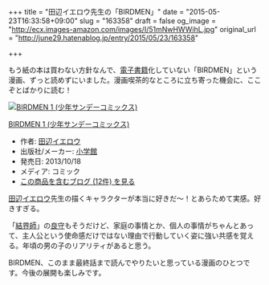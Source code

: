 +++
title = "田辺イエロウ先生の「BIRDMEN」"
date = "2015-05-23T16:33:58+09:00"
slug = "163358"
draft = false
og_image = "http://ecx.images-amazon.com/images/I/51mNwHWWihL.jpg"
original_url = "http://june29.hatenablog.jp/entry/2015/05/23/163358"

+++

<p>もう紙の本は買わない方針なんで、<a class="keyword" href="http://d.hatena.ne.jp/keyword/%C5%C5%BB%D2%BD%F1%C0%D2">電子書籍</a>化していない「BIRDMEN」という漫画、ずっと読めずにいました。漫画喫茶的なところに立ち寄った機会に、ここぞとばかりに読む！</p>

<p></p>
<div class="hatena-asin-detail">
<a href="http://www.amazon.co.jp/exec/obidos/ASIN/4091244890/cameralady-22/"><img src="http://ecx.images-amazon.com/images/I/51mNwHWWihL._SL160_.jpg" class="hatena-asin-detail-image" alt="BIRDMEN 1 (少年サンデーコミックス)" title="BIRDMEN 1 (少年サンデーコミックス)"></a><div class="hatena-asin-detail-info">
<p class="hatena-asin-detail-title"><a href="http://www.amazon.co.jp/exec/obidos/ASIN/4091244890/cameralady-22/">BIRDMEN 1 (少年サンデーコミックス)</a></p>
<ul>
<li>
<span class="hatena-asin-detail-label">作者:</span> <a class="keyword" href="http://d.hatena.ne.jp/keyword/%C5%C4%CA%D5%A5%A4%A5%A8%A5%ED%A5%A6">田辺イエロウ</a>
</li>
<li>
<span class="hatena-asin-detail-label">出版社/メーカー:</span> <a class="keyword" href="http://d.hatena.ne.jp/keyword/%BE%AE%B3%D8%B4%DB">小学館</a>
</li>
<li>
<span class="hatena-asin-detail-label">発売日:</span> 2013/10/18</li>
<li>
<span class="hatena-asin-detail-label">メディア:</span> コミック</li>
<li><a href="http://d.hatena.ne.jp/asin/4091244890/cameralady-22" target="_blank">この商品を含むブログ (12件) を見る</a></li>
</ul>
</div>
<div class="hatena-asin-detail-foot"></div>
</div>

<p><a class="keyword" href="http://d.hatena.ne.jp/keyword/%C5%C4%CA%D5%A5%A4%A5%A8%A5%ED%A5%A6">田辺イエロウ</a>先生の描くキャラクターが本当に好きだ〜！とあらためて実感。好きすぎる。</p>

<p>「<a class="keyword" href="http://d.hatena.ne.jp/keyword/%B7%EB%B3%A6%BB%D5">結界師</a>」の<a class="keyword" href="http://d.hatena.ne.jp/keyword/%CE%C9%BC%E9">良守</a>もそうだけど、家庭の事情とか、個人の事情がちゃんとあって、主人公という使命感だけではない理由で行動していく姿に強い共感を覚える。年頃の男の子のリアリティがあると思う。</p>

<p>BIRDMEN、このまま最終話まで読んでやりたいと思っている漫画のひとつです。今後の展開も楽しみです。</p>
